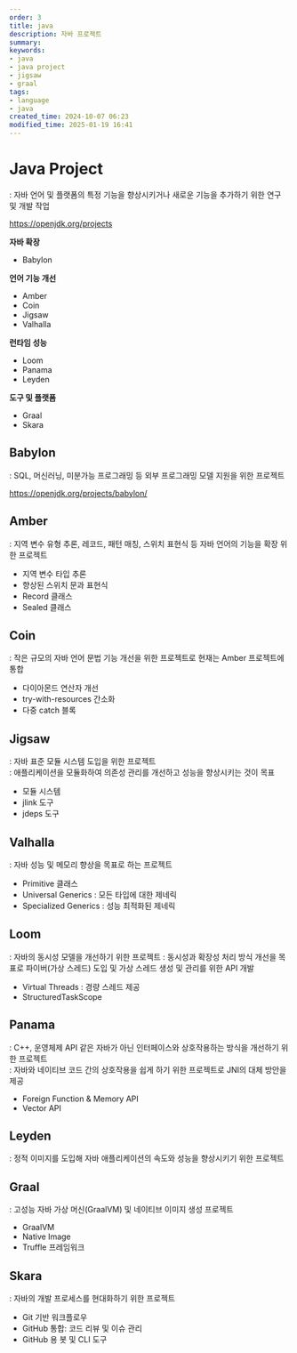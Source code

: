 ```yaml
---
order: 3
title: java
description: 자바 프로젝트
summary:
keywords:
- java
- java project
- jigsaw
- graal
tags:
- language
- java
created_time: 2024-10-07 06:23
modified_time: 2025-01-19 16:41
---
```


# Java Project
: 자바 언어 및 플랫폼의 특정 기능을 향상시키거나 새로운 기능을 추가하기 위한 연구 및 개발 작업  

https://openjdk.org/projects  


**자바 확장**
- Babylon

**언어 기능 개선**
- Amber
- Coin
- Jigsaw
- Valhalla

**런타임 성능**
- Loom
- Panama
- Leyden

**도구 및 플랫폼**
- Graal
- Skara



## Babylon
: SQL, 머신러닝, 미분가능 프로그래밍 등 외부 프로그래밍 모델 지원을 위한 프로젝트  

https://openjdk.org/projects/babylon/



## Amber 
: 지역 변수 유형 추론, 레코드, 패턴 매칭, 스위치 표현식 등 자바 언어의 기능을 확장 위한 프로젝트  

- 지역 변수 타입 추론
- 향상된 스위치 문과 표현식
- Record 클래스
- Sealed 클래스 



## Coin
: 작은 규모의 자바 언어 문법 기능 개선을 위한 프로젝트로 현재는 Amber 프로젝트에 통합

- 다이아몬드 연산자 개선
- try-with-resources 간소화
- 다중 catch 블록



## Jigsaw
: 자바 표준 모듈 시스템 도입을 위한 프로젝트  
: 애플리케이션을 모듈화하여 의존성 관리를 개선하고 성능을 향상시키는 것이 목표  

- 모듈 시스템
- jlink 도구 
- jdeps 도구



## Valhalla
: 자바 성능 및 메모리 향상을 목표로 하는 프로젝트  

- Primitive 클래스
- Universal Generics : 모든 타입에 대한 제네릭
- Specialized Generics : 성능 최적화된 제네릭



## Loom
: 자바의 동시성 모델을 개선하기 위한 프로젝트
: 동시성과 확장성 처리 방식 개선을 목표로 파이버(가상 스레드) 도입 및 가상 스레드 생성 및 관리를 위한 API 개발  

- Virtual Threads : 경량 스레드 제공
- StructuredTaskScope



## Panama 
: C++, 운영체제 API 같은 자바가 아닌 인터페이스와 상호작용하는 방식을 개선하기 위한 프로젝트   
: 자바와 네이티브 코드 간의 상호작용을 쉽게 하기 위한 프로젝트로 JNI의 대체 방안을 제공

- Foreign Function & Memory API
- Vector API



## Leyden
: 정적 이미지를 도입해 자바 애플리케이션의 속도와 성능을 향상시키기 위한 프로젝트  



## Graal
: 고성능 자바 가상 머신(GraalVM) 및 네이티브 이미지 생성 프로젝트  

- GraalVM
- Native Image
- Truffle 프레임워크



## Skara 
: 자바의 개발 프로세스를 현대화하기 위한 프로젝트  

- Git 기반 워크플로우
- GitHub 통합: 코드 리뷰 및 이슈 관리
- GitHub 용 봇 및 CLI 도구
